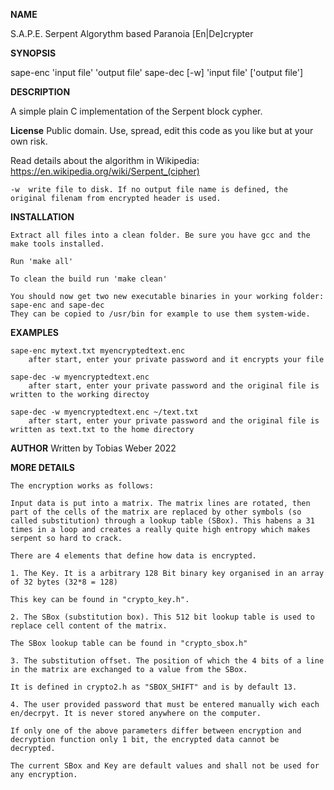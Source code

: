 **NAME**

S.A.P.E. Serpent Algorythm based Paranoia [En|De]crypter

**SYNOPSIS**

sape-enc 'input file' 'output file'
sape-dec [-w] 'input file' ['output file']

**DESCRIPTION**

A simple plain C implementation of the Serpent block cypher.

**License**
Public domain. Use, spread, edit this code as you like but at your own risk. 

Read details about the algorithm in Wikipedia: https://en.wikipedia.org/wiki/Serpent_(cipher)

	-w	write file to disk. If no output file name is defined, the original filenam from encrypted header is used.

**INSTALLATION**

	Extract all files into a clean folder. Be sure you have gcc and the make tools installed.

	Run 'make all'

	To clean the build run 'make clean'

	You should now get two new executable binaries in your working folder: sape-enc and sape-dec
	They can be copied to /usr/bin for example to use them system-wide.

**EXAMPLES**

	sape-enc mytext.txt myencryptedtext.enc
		after start, enter your private password and it encrypts your file

	sape-dec -w myencryptedtext.enc
		after start, enter your private password and the original file is written to the working directoy

	sape-dec -w myencryptedtext.enc ~/text.txt
		after start, enter your private password and the original file is written as text.txt to the home directory

**AUTHOR**
	Written by Tobias Weber 2022


**MORE DETAILS**

	The encryption works as follows:

	Input data is put into a matrix. The matrix lines are rotated, then part of the cells of the matrix are replaced by other symbols (so called substitution) through a lookup table (SBox). This habens a 31 times in a loop and creates a really quite high entropy which makes serpent so hard to crack.

	There are 4 elements that define how data is encrypted. 

	1. The Key. It is a arbitrary 128 Bit binary key organised in an array of 32 bytes (32*8 = 128)

	This key can be found in "crypto_key.h".

	2. The SBox (substitution box). This 512 bit lookup table is used to replace cell content of the matrix.

	The SBox lookup table can be found in "crypto_sbox.h"

	3. The substitution offset. The position of which the 4 bits of a line in the matrix are exchanged to a value from the SBox.

	It is defined in crypto2.h as "SBOX_SHIFT" and is by default 13.

	4. The user provided password that must be entered manually wich each en/decrpyt. It is never stored anywhere on the computer.

	If only one of the above parameters differ between encryption and decryption function only 1 bit, the encrypted data cannot be decrypted.

	The current SBox and Key are default values and shall not be used for any encryption.


